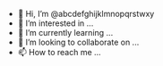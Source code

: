 - 👋 Hi, I’m @abcdefghijklmnopqrstwxy
- 👀 I’m interested in ...
- 🌱 I’m currently learning ...
- 💞️ I’m looking to collaborate on ...
- 📫 How to reach me ...

<!---
abcdefghijklmnopqrstwxy/abcdefghijklmnopqrstwxy is a ✨ special ✨ repository because its `README.md` (this file) appears on your GitHub profile.
You can click the Preview link to take a look at your changes.
--->
